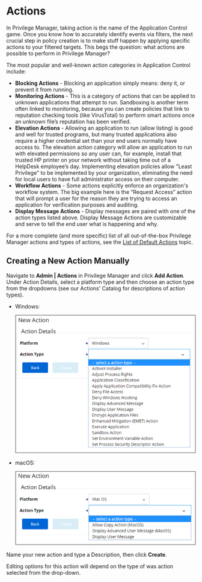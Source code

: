 [title]: # (Actions)
[tags]: # (overview)
[priority]: # (1)
# Actions

In Privilege Manager, taking action is the name of the Application Control game.
Once you know how to accurately identify events via filters, the next crucial step in policy creation is to make stuff happen by applying specific actions to your filtered targets. This begs the question: what actions are possible to perform in Privilege Manager?

The most popular and well-known action categories in Application Control include:

* __Blocking Actions__ - Blocking an application simply means: deny it, or prevent it from running.
* __Monitoring Actions__ - This is a category of actions that can be applied to unknown applications that attempt to run. Sandboxing is another term often linked to monitoring, because you can create policies that link to reputation checking tools (like VirusTotal) to perform smart actions once an unknown file’s reputation has been verified.
* __Elevation Actions__ - Allowing an application to run (allow listing) is good and well for trusted programs, but many trusted applications also require a higher credential set than your end users normally have access to. The elevation action category will allow an application to run with elevated permissions so any user can, for example, install that trusted HP printer on your network without taking time out of a HelpDesk employee’s day. Implementing elevation policies allow "Least Privilege" to be implemented by your organization, eliminating the need for local users to have full administrator access on their computer.
* __Workflow Actions__ - Some actions explicitly enforce an organization's workflow system. The big example here is the “Request Access” action that will prompt a user for the reason they are trying to access an application for verification purposes and auditing.
* __Display Message Actions__ - Display messages are paired with one of the action types listed above. Display Message Actions are customizable and serve to tell the end user what is happening and why.

For a more complete (and more specific) list of all out-of-the-box Privilege Manager actions and types of actions, see the [List of Default Actions](default-actions.md) topic.

## Creating a New Action Manually

Navigate to __Admin | Actions__ in Privilege Manager and click __Add Action__. Under Action Details, select a platform type and then choose an action type from the dropdowns (see our Actions' Catalog for descriptions of action types).

* Windows:

  ![Create a new Action - Windows](images/new-action.png)
* macOS:

  ![Create a new Action - macOS](images/new-action-macOS.png)

Name your new action and type a Description, then click __Create__.

Editing options for this action will depend on the type of was action selected from the drop-down.
